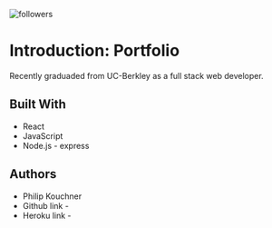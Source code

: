 
  ![followers](https://img.shields.io/github/followers/PhilipK-webdev?logoColor=red&style=social)
  
# Introduction: Portfolio

Recently graduaded from UC-Berkley as a full stack web developer.
 

## Built With

- React
- JavaScript
- Node.js - express 

## Authors

- Philip Kouchner
- Github link -  
- Heroku link - 